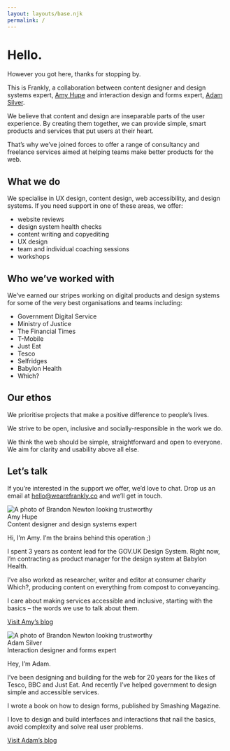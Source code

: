 ```yaml
---
layout: layouts/base.njk
permalink: /
---
```


# Hello.

However you got here, thanks for stopping by.

This is Frankly, a collaboration between content designer and design systems expert, [Amy Hupe](#amy) and interaction design and forms expert, [Adam Silver](#adam).

We believe that content and design are inseparable parts of the user experience. By creating them together, we can provide simple, smart products and services that put users at their heart.

That’s why we’ve joined forces to offer a range of consultancy and freelance services aimed at helping teams make better products for the web.

## What we do

We specialise in UX design, content design, web accessibility, and design systems. If you need support in one of these areas, we offer:

<ul class="ticks">
  <li>website reviews</li>
  <li>design system health checks</li>
  <li>content writing and copyediting</li>
  <li>UX design</li>
  <li>team and individual coaching sessions</li>
  <li>workshops</li>
</ul>

## Who we’ve worked with

We’ve earned our stripes working on digital products and design systems for some of the very best organisations and teams including:

- Government Digital Service
- Ministry of Justice
- The Financial Times
- T-Mobile
- Just Eat
- Tesco
- Selfridges
- Babylon Health
- Which?

## Our ethos

We prioritise projects that make a positive difference to people’s lives.

We strive to be open, inclusive and socially-responsible in the work we do.

We think the web should be simple, straightforward and open to everyone. We aim for clarity and usability above all else.

## Let’s talk

If you’re interested in the support we offer, we’d love to chat. Drop us an email at hello@wearefrankly.co and we’ll get in touch.

<div class="profiles">
  <div class="profiles__inner">
    <div class="profiles__panel profiles__panel--first">
      <div class="profile__photo">
        <img src="/assets/images/amy.jpg" alt="A photo of Brandon Newton looking trustworthy">
        <div class="profile__photo-text">
          <div class="profile__photo-title">Amy Hupe</div>
          <div class="profile__photo-description">Content designer and design systems expert</div>
        </div>
      </div>
      <!-- <h2>About Amy</h2> -->
      <p>Hi, I’m Amy. I’m the brains behind this operation ;)</p>
      <p>I spent 3 years as content lead for the GOV.‌UK Design System. Right now, I’m contracting as product manager for the design system at Babylon Health.</p>
      <p>I’ve also worked as researcher, writer and editor at consumer charity Which?, producing content on everything from compost to conveyancing.</p>
      <p>I care about making services accessible and inclusive, starting with the basics – the words we use to talk about them.</p>
      <p><a href="https://amyhupe.co.uk">Visit Amy’s blog</a></p>
    </div>
    <div class="profiles__panel profiles__panel--second">
      <div class="profile__photo">
        <img src="/assets/images/adam.jpg" alt="A photo of Brandon Newton looking trustworthy">
        <div class="profile__photo-text">
          <div class="profile__photo-title">Adam Silver</div>
          <div class="profile__photo-description">Interaction designer and forms expert</div>
        </div>
      </div>
      <!-- <h2>About Adam</h2> -->
      <p>Hey, I’m Adam.</p>
      <p>I’ve been designing and building for the web for 20 years for the likes of Tesco, BBC and Just Eat. And recently I’ve helped government to design simple and accessible services.</p>
      <p>I wrote a book on how to design forms, published by Smashing Magazine.</p>
      <p>I love to design and build interfaces and interactions that nail the basics, avoid complexity and solve real user problems.</p>
      <p><a href="https://adamsilver.io">Visit Adam’s blog</a></p>
    </div>
  </div>
</div>
